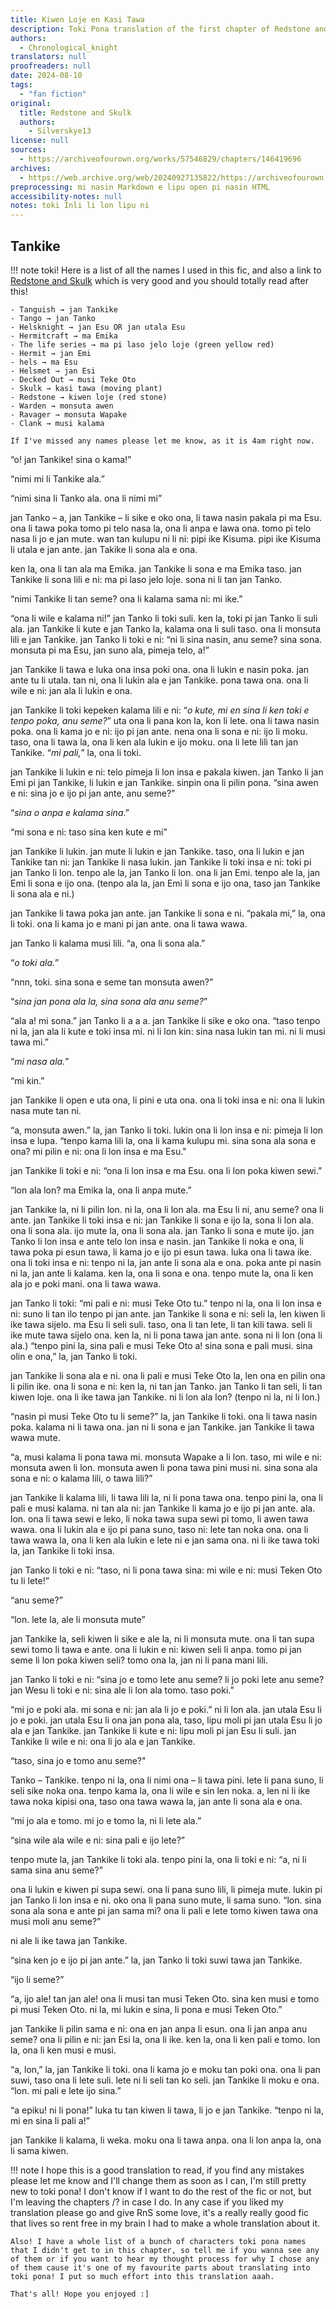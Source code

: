 ```yaml
---
title: Kiwen Loje en Kasi Tawa
description: Toki Pona translation of the first chapter of Redstone and Skulk!
authors:
  - Chronological_knight
translators: null
proofreaders: null
date: 2024-08-10
tags:
  - "fan fiction"
original:
  title: Redstone and Skulk
  authors:
    - Silverskye13
license: null
sources:
  - https://archiveofourown.org/works/57546829/chapters/146419696
archives:
  - https://web.archive.org/web/20240927135822/https://archiveofourown.org/works/57546829/chapters/146419696
preprocessing: mi nasin Markdown e lipu open pi nasin HTML
accessibility-notes: null
notes: toki Inli li lon lipu ni
---
```


## Tankike

!!! note
    toki! Here is a list of all the names I used in this fic, and also a link to [Redstone and Skulk](https://archiveofourown.org/works/40498818/chapters/101461932) which is very good and you should totally read after this!

    - Tanguish → jan Tankike
    - Tango → jan Tanko
    - Helsknight → jan Esu OR jan utala Esu
    - Hermitcraft → ma Emika
    - The life series → ma pi laso jelo loje (green yellow red)
    - Hermit → jan Emi
    - hels → ma Esu
    - Helsmet → jan Esi
    - Decked Out → musi Teke Oto
    - Skulk → kasi tawa (moving plant)
    - Redstone → kiwen loje (red stone)
    - Warden → monsuta awen
    - Ravager → monsuta Wapake
    - Clank → musi kalama

    If I've missed any names please let me know, as it is 4am right now.

“o! jan Tankike! sina o kama!”

“nimi mi li Tankike ala.”

“nimi sina li Tanko ala. ona li nimi mi”

jan Tanko – a, jan Tankike – li sike e oko ona, li tawa nasin pakala pi ma Esu. ona li tawa poka tomo pi telo nasa la, ona li anpa e lawa ona. tomo pi telo nasa li jo e jan mute. wan tan kulupu ni li ni: pipi ike Kisuma. pipi ike Kisuma li utala e jan ante. jan Takike li sona ala e ona.

ken la, ona li tan ala ma Emika. jan Tankike li sona e ma Emika taso. jan Tankike li sona lili e ni: ma pi laso jelo loje. sona ni li tan jan Tanko.

“nimi Tankike li tan seme? ona li kalama sama ni: mi ike.”

“ona li wile e kalama ni!” jan Tanko li toki suli. ken la, toki pi jan Tanko li suli ala. jan Tankike li kute e jan Tanko la, kalama ona li suli taso. ona li monsuta lili e jan Tankike. jan Tanko li toki e ni: “ni li sina nasin, anu seme? sina sona. monsuta pi ma Esu, jan suno ala, pimeja telo, a!”

jan Tankike li tawa e luka ona insa poki ona. ona li lukin e nasin poka. jan ante tu li utala. tan ni, ona li lukin ala e jan Tankike. pona tawa ona. ona li wile e ni: jan ala li lukin e ona.

jan Tankike li toki kepeken kalama lili e ni: “*o kute, mi en sina li ken toki e tenpo poka, anu seme?*” uta ona li pana kon la, kon li lete. ona li tawa nasin poka. ona li kama jo e ni: ijo pi jan ante. nena ona li sona e ni: ijo li moku. taso, ona li tawa la, ona li ken ala lukin e ijo moku. ona li lete lili tan jan Tankike. “*mi pali,*” la, ona li toki.

jan Tankike li lukin e ni: telo pimeja li lon insa e pakala kiwen. jan Tanko li jan Emi pi jan Tankike, li lukin e jan Tankike. sinpin ona li pilin pona. “sina awen e ni: sina jo e ijo pi jan ante, anu seme?”

“*sina o anpa e kalama sina*.”

“mi sona e ni: taso sina ken kute e mi”

jan Tankike li lukin. jan mute li lukin e jan Tankike. taso, ona li lukin e jan Tankike tan ni: jan Tankike li nasa lukin. jan Tankike li toki insa e ni: toki pi jan Tanko li lon. tenpo ale la, jan Tanko li lon. ona li jan Emi. tenpo ale la, jan Emi li sona e ijo ona. (tenpo ala la, jan Emi li sona e ijo ona, taso jan Tankike li sona ala e ni.)

jan Tankike li tawa poka jan ante. jan Tankike li sona e ni. “pakala mi,” la, ona li toki. ona li kama jo e mani pi jan ante. ona li tawa wawa.

jan Tanko li kalama musi lili. “a, ona li sona ala.”

“*o toki ala.*”

“nnn, toki. sina sona e seme tan monsuta awen?”

“*sina jan pona ala la, sina sona ala anu seme?*”

“ala a! mi sona.” jan Tanko li a a a. jan Tankike li sike e oko ona. “taso tenpo ni la, jan ala li kute e toki insa mi. ni li lon kin: sina nasa lukin tan mi. ni li musi tawa mi.”

“*mi nasa ala.*”

“mi kin.”

jan Tankike li open e uta ona, li pini e uta ona. ona li toki insa e ni: ona li lukin nasa mute tan ni.

“a, monsuta awen.” la, jan Tanko li toki. lukin ona li lon insa e ni: pimeja li lon insa e lupa. “tenpo kama lili la, ona li kama kulupu mi. sina sona ala sona e ona? mi pilin e ni: ona li lon insa e ma Esu."

jan Tankike li toki e ni: “ona li lon insa e ma Esu. ona li lon poka kiwen sewi.”

“lon ala lon? ma Emika la, ona li anpa mute.”

jan Tankike la, ni li pilin lon. ni la, ona li lon ala. ma Esu li ni, anu seme? ona li ante. jan Tankike li toki insa e ni: jan Tankike li sona e ijo la, sona li lon ala. ona li sona ala. ijo mute la, ona li sona ala. jan Tanko li sona e mute ijo. jan Tanko li lon insa e ante telo lon insa e nasin. jan Tankike li noka e ona, li tawa poka pi esun tawa, li kama jo e ijo pi esun tawa. luka ona li tawa ike. ona li toki insa e ni: tenpo ni la, jan ante li sona ala e ona. poka ante pi nasin ni la, jan ante li kalama. ken la, ona li sona e ona. tenpo mute la, ona li ken ala jo e poki mani. ona li tawa wawa.

jan Tanko li toki: “mi pali e ni: musi Teke Oto tu.” tenpo ni la, ona li lon insa e ni: suno li tan ilo tenpo pi jan ante. jan Tankike li sona e ni: seli la, len kiwen li ike tawa sijelo. ma Esu li seli suli. taso, ona li tan lete, li tan kili tawa. seli li ike mute tawa sijelo ona. ken la, ni li pona tawa jan ante. sona ni li lon (ona li ala.) “tenpo pini la, sina pali e musi Teke Oto a! sina sona e pali musi. sina olin e ona,” la, jan Tanko li toki.

jan Tankike li sona ala e ni. ona li pali e musi Teke Oto la, len ona en pilin ona li pilin ike. ona li sona e ni: ken la, ni tan jan Tanko. jan Tanko li tan seli, li tan kiwen loje. ona li ike tawa jan Tankike. ni li lon ala lon? (tenpo ni la, ni li lon.)

“nasin pi musi Teke Oto tu li seme?” la, jan Tankike li toki. ona li tawa nasin poka. kalama ni li tawa ona. jan ni li sona e jan Tankike. jan Tankike li tawa wawa mute.

“a, musi kalama li pona tawa mi. monsuta Wapake a li lon. taso, mi wile e ni: monsuta awen li lon. monsuta awen li pona tawa pini musi ni. sina sona ala sona e ni: o kalama lili, o tawa lili?”

jan Tankike li kalama lili, li tawa lili la, ni li pona tawa ona. tenpo pini la, ona li pali e musi kalama. ni tan ala ni: jan Tankike li kama jo e ijo pi jan ante. ala. lon. ona li tawa sewi e leko, li noka tawa supa sewi pi tomo, li awen tawa wawa. ona li lukin ala e ijo pi pana suno, taso ni: lete tan noka ona. ona li tawa wawa la, ona li ken ala lukin e lete ni e jan sama ona. ni li ike tawa toki la, jan Tankike li toki insa.

jan Tanko li toki e ni: “taso, ni li pona tawa sina: mi wile e ni: musi Teken Oto tu li lete!”

“anu seme?”

“lon. lete la, ale li monsuta mute”

jan Tankike la, seli kiwen li sike e ale la, ni li monsuta mute. ona li tan supa sewi tomo li tawa e ante. ona li lukin e ni: kiwen seli li anpa. tomo pi jan seme li lon poka kiwen seli? tomo ona la, jan ni li pana mani lili.

jan Tanko li toki e ni: “sina jo e tomo lete anu seme? li jo poki lete anu seme? jan Wesu li toki e ni: sina ale li lon ala tomo. taso poki.”

“mi jo e poki ala. mi sona e ni: jan ala li jo e poki.” ni li lon ala. jan utala Esu li jo e poki. jan utala Esu li ona jan pona ala, taso, lipu moli pi jan utala Esu li jo ala e jan Tankike. jan Tankike li kute e ni: lipu moli pi jan Esu li suli. jan Tankike li wile e ni: ona li jo ala e jan Tankike.

“taso, sina jo e tomo anu seme?"

Tanko – Tankike. tenpo ni la, ona li nimi ona – li tawa pini. lete li pana suno, li seli sike noka ona. tenpo kama la, ona li wile e sin len noka. a, len ni li ike tawa noka kipisi ona, taso ona tawa wawa la, jan ante li sona ala e ona.

“mi jo ala e tomo. mi jo e tomo la, ni li lete ala.”

“sina wile ala wile e ni: sina pali e ijo lete?”

tenpo mute la, jan Tankike li toki ala. tenpo pini la, ona li toki e ni: “a, ni li sama sina anu seme?”

ona li lukin e kiwen pi supa sewi. ona li pana suno lili, li pimeja mute. lukin pi jan Tanko li lon insa e ni. oko ona li pana suno mute, li sama suno. “lon. sina sona ala sona e ante pi jan sama mi? ona li pali e lete tomo kiwen tawa ona musi moli anu seme?”

ni ale li ike tawa jan Tankike.

“sina ken jo e ijo pi jan ante.” la, jan Tanko li toki suwi tawa jan Tankike.

“ijo li seme?”

“a, ijo ale! tan jan ale! ona li musi tan musi Teken Oto. sina ken musi e tomo pi musi Teken Oto. ni la, mi lukin e sina, li pona e musi Teken Oto.”

jan Tankike li pilin sama e ni: ona en jan anpa li esun. ona li jan anpa anu seme? ona li pilin e ni: jan Esi la, ona li ike. ken la, ona li ken pali e tomo. lon la, ona li ken musi e musi.

“a, lon,” la, jan Tankike li toki. ona li kama jo e moku tan poki ona. ona li pan suwi, taso ona li lete suli. lete ni li seli tan ko seli. jan Tankike li moku e ona. “lon. mi pali e lete ijo sina.”

“a epiku! ni li pona!” luka tu tan kiwen li tawa, li jo e jan Tankike. “tenpo ni la, mi en sina li pali a!”

jan Tankike li kalama, li weka. moku ona li tawa anpa. ona li lon anpa la, ona li sama kiwen.

!!! note
    I hope this is a good translation to read, if you find any mistakes please let me know and I'll change them as soon as I can, I'm still pretty new to toki pona! I don't know if I want to do the rest of the fic or not, but I'm leaving the chapters /? in case I do. In any case if you liked my translation please go and give RnS some love, it's a really really good fic that lives so rent free in my brain I had to make a whole translation about it.

    Also! I have a whole list of a bunch of characters toki pona names that I didn't get to in this chapter, so tell me if you wanna see any of them or if you want to hear my thought process for why I chose any of them cause it's one of my favourite parts about translating into toki pona! I put so much effort into this translation aaah.

    That's all! Hope you enjoyed :]